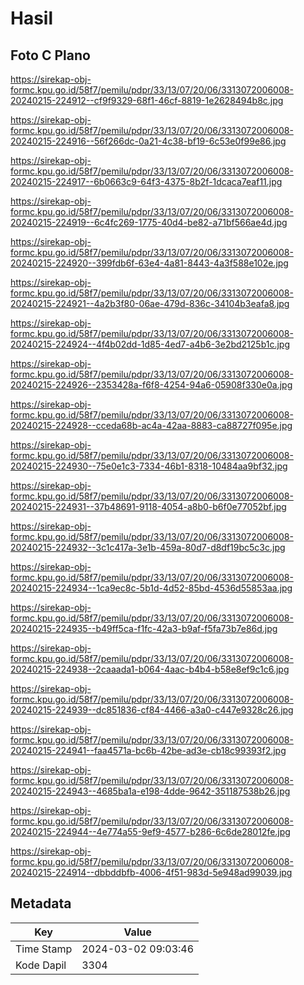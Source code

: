 # Hasil

## Foto C Plano

https://sirekap-obj-formc.kpu.go.id/58f7/pemilu/pdpr/33/13/07/20/06/3313072006008-20240215-224912--cf9f9329-68f1-46cf-8819-1e2628494b8c.jpg

https://sirekap-obj-formc.kpu.go.id/58f7/pemilu/pdpr/33/13/07/20/06/3313072006008-20240215-224916--56f266dc-0a21-4c38-bf19-6c53e0f99e86.jpg

https://sirekap-obj-formc.kpu.go.id/58f7/pemilu/pdpr/33/13/07/20/06/3313072006008-20240215-224917--6b0663c9-64f3-4375-8b2f-1dcaca7eaf11.jpg

https://sirekap-obj-formc.kpu.go.id/58f7/pemilu/pdpr/33/13/07/20/06/3313072006008-20240215-224919--6c4fc269-1775-40d4-be82-a71bf566ae4d.jpg

https://sirekap-obj-formc.kpu.go.id/58f7/pemilu/pdpr/33/13/07/20/06/3313072006008-20240215-224920--399fdb6f-63e4-4a81-8443-4a3f588e102e.jpg

https://sirekap-obj-formc.kpu.go.id/58f7/pemilu/pdpr/33/13/07/20/06/3313072006008-20240215-224921--4a2b3f80-06ae-479d-836c-34104b3eafa8.jpg

https://sirekap-obj-formc.kpu.go.id/58f7/pemilu/pdpr/33/13/07/20/06/3313072006008-20240215-224924--4f4b02dd-1d85-4ed7-a4b6-3e2bd2125b1c.jpg

https://sirekap-obj-formc.kpu.go.id/58f7/pemilu/pdpr/33/13/07/20/06/3313072006008-20240215-224926--2353428a-f6f8-4254-94a6-05908f330e0a.jpg

https://sirekap-obj-formc.kpu.go.id/58f7/pemilu/pdpr/33/13/07/20/06/3313072006008-20240215-224928--cceda68b-ac4a-42aa-8883-ca88727f095e.jpg

https://sirekap-obj-formc.kpu.go.id/58f7/pemilu/pdpr/33/13/07/20/06/3313072006008-20240215-224930--75e0e1c3-7334-46b1-8318-10484aa9bf32.jpg

https://sirekap-obj-formc.kpu.go.id/58f7/pemilu/pdpr/33/13/07/20/06/3313072006008-20240215-224931--37b48691-9118-4054-a8b0-b6f0e77052bf.jpg

https://sirekap-obj-formc.kpu.go.id/58f7/pemilu/pdpr/33/13/07/20/06/3313072006008-20240215-224932--3c1c417a-3e1b-459a-80d7-d8df19bc5c3c.jpg

https://sirekap-obj-formc.kpu.go.id/58f7/pemilu/pdpr/33/13/07/20/06/3313072006008-20240215-224934--1ca9ec8c-5b1d-4d52-85bd-4536d55853aa.jpg

https://sirekap-obj-formc.kpu.go.id/58f7/pemilu/pdpr/33/13/07/20/06/3313072006008-20240215-224935--b49ff5ca-f1fc-42a3-b9af-f5fa73b7e86d.jpg

https://sirekap-obj-formc.kpu.go.id/58f7/pemilu/pdpr/33/13/07/20/06/3313072006008-20240215-224938--2caaada1-b064-4aac-b4b4-b58e8ef9c1c6.jpg

https://sirekap-obj-formc.kpu.go.id/58f7/pemilu/pdpr/33/13/07/20/06/3313072006008-20240215-224939--dc851836-cf84-4466-a3a0-c447e9328c26.jpg

https://sirekap-obj-formc.kpu.go.id/58f7/pemilu/pdpr/33/13/07/20/06/3313072006008-20240215-224941--faa4571a-bc6b-42be-ad3e-cb18c99393f2.jpg

https://sirekap-obj-formc.kpu.go.id/58f7/pemilu/pdpr/33/13/07/20/06/3313072006008-20240215-224943--4685ba1a-e198-4dde-9642-351187538b26.jpg

https://sirekap-obj-formc.kpu.go.id/58f7/pemilu/pdpr/33/13/07/20/06/3313072006008-20240215-224944--4e774a55-9ef9-4577-b286-6c6de28012fe.jpg

https://sirekap-obj-formc.kpu.go.id/58f7/pemilu/pdpr/33/13/07/20/06/3313072006008-20240215-224914--dbbddbfb-4006-4f51-983d-5e948ad99039.jpg


## Metadata

| Key        | Value               |
| ---------- | ------------------- |
| Time Stamp | 2024-03-02 09:03:46 |
| Kode Dapil | 3304                |



